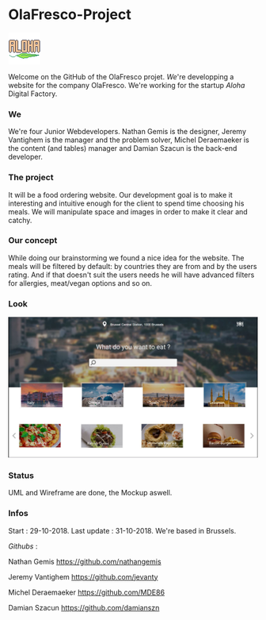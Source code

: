 # OlaFresco-Project

![alt text](https://github.com/damianszn/OlaFresco-Project/blob/master/LogoAloha.png)

Welcome on the GitHub of the OlaFresco projet. *We*'re developping a website for the company OlaFresco.
We're working for the startup *Aloha* Digital Factory.

### We

We're four Junior Webdevelopers. Nathan Gemis is the designer, Jeremy Vantighem is the manager and the problem solver, Michel Deraemaeker is the content (and tables) manager and Damian Szacun is the back-end developer.

### The project

It will be a food ordering website. Our development goal is to make it interesting and intuitive enough for the client to spend time choosing his meals. We will manipulate space and images in order to make it clear and catchy.


### Our concept

While doing our brainstorming we found a nice idea for the website. The meals will be filtered by default: by countries they are from and by the users rating. And if that doesn't suit the users needs he will have advanced filters for allergies, meat/vegan options and so on.

### Look 

![alt text](https://github.com/damianszn/OlaFresco-Project/blob/master/screenshot.JPG)

### Status

UML and Wireframe are done, the Mockup aswell.

### Infos

Start : 29-10-2018.
Last update : 31-10-2018.
We're based in Brussels.

*Githubs* : 

Nathan Gemis https://github.com/nathangemis

Jeremy Vantighem https://github.com/jevanty

Michel Deraemaeker https://github.com/MDE86

Damian Szacun https://github.com/damianszn

